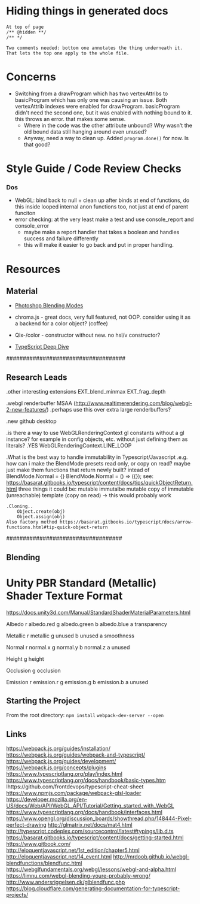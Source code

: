 # Hiding things in generated docs
```
At top of page
/** @hidden **/
/** */

Two comments needed: bottom one annotates the thing underneath it. That lets the top one apply to the whole file.
```

# Concerns

- Switching from a drawProgram which has two vertexAttribs to basicProgram which has only one was causing an issue. Both vertexAttrib indexes were enabled for drawProgram. basicProgram didn't need the second one, but it was enabled with nothing bound to it. this throws an error. that makes some sense. 
    - Where in the code was the other attribute unbound? Why wasn't the old bound data still hanging around even unused?
    - Anyway, need a way to clean up. Added `program.done()` for now. Is that good?


# Style Guide / Code Review Checks

### Dos
- WebGL: bind back to null + clean up after binds at end of functions, do this inside looped internal anon functions too, not just at end of parent funciton
- error checking: at the very least make a test and use console_report and console_error
    - maybe make a report handler that takes a boolean and handles success and failure differently
    - this will make it easier to go back and put in proper handling.
    

# Resources

## Material
- [Photoshop Blending Modes](http://photoblogstop.com/photoshop/photoshop-blend-modes-explained)
- chroma.js - great docs, very full featured, not OOP. consider using it as a backend for a color object? (coffee)
- Qix-/color - constructor without new. no hsl/v constructor?


- [TypeScript Deep Dive](https://www.gitbook.com/book/basarat/typescript/details)


####################################
## Research Leads
.other interesting extensions
    EXT_blend_minmax
    EXT_frag_depth

.webgl renderbuffer MSAA (http://www.realtimerendering.com/blog/webgl-2-new-features/)
    .perhaps use this over extra large renderbuffers?

.new github desktop

.is there a way to use WebGLRenderingContext gl constants without a gl instance? for example in config objects, etc. without just defining them as literals?
    .YES  WebGLRenderingContext.LINE_LOOP

.What is the best way to handle immutability in Typescript/Javascript
    .e.g. how can i make the BlendMode presets read only, or copy on read? maybe just make them functions that return newly built?
    intead of
    BlendMode.Normal = {}
    BlendMode.Normal = () => ({});
    see: https://basarat.gitbooks.io/typescript/content/docs/tips/quickObjectReturn.html
    three things it could be:
        mutable
        immutalbe
        mutable copy of immutable (unreachable) template (copy on read) -> this would probably work

    .Cloning..
        Object.create(obj)
        Object.assign(obj)
    Also factory method https://basarat.gitbooks.io/typescript/docs/arrow-functions.html#tip-quick-object-return

###################################
## Blending





# Unity PBR Standard (Metallic) Shader Texture Format
https://docs.unity3d.com/Manual/StandardShaderMaterialParameters.html

Albedo
    r albedo.red
    g albedo.green
    b albedo.blue
    a transparency

Metallic
    r metallic
    g unused
    b unused
    a smoothness

Normal
    r normal.x
    g normal.y
    b normal.z
    a unused

Height
    g height

Occlusion
    g occlusion

Emission
    r emission.r
    g emission.g
    b emission.b
    a unused



## Starting the Project
From the root directory:
`npm install`
`webpack-dev-server --open`



## Links
https://webpack.js.org/guides/installation/
https://webpack.js.org/guides/webpack-and-typescript/
https://webpack.js.org/guides/development/
https://webpack.js.org/concepts/plugins
https://www.typescriptlang.org/play/index.html
https://www.typescriptlang.org/docs/handbook/basic-types.htm
lhttps://github.com/frontdevops/typescript-cheat-sheet
https://www.npmjs.com/package/webpack-glsl-loader
https://developer.mozilla.org/en-US/docs/Web/API/WebGL_API/Tutorial/Getting_started_with_WebGL
https://www.typescriptlang.org/docs/handbook/interfaces.html
https://www.opengl.org/discussion_boards/showthread.php/148444-Pixel-perfect-drawing
http://glmatrix.net/docs/mat4.html
http://typescript.codeplex.com/sourcecontrol/latest#typings/lib.d.ts
https://basarat.gitbooks.io/typescript/content/docs/getting-started.html
https://www.gitbook.com/
http://eloquentjavascript.net/1st_edition/chapter5.html
http://eloquentjavascript.net/14_event.html
http://mrdoob.github.io/webgl-blendfunctions/blendfunc.html
https://webglfundamentals.org/webgl/lessons/webgl-and-alpha.html
https://limnu.com/webgl-blending-youre-probably-wrong/
http://www.andersriggelsen.dk/glblendfunc.php
https://blog.cloudflare.com/generating-documentation-for-typescript-projects/